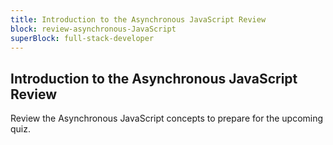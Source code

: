 ```yaml
---
title: Introduction to the Asynchronous JavaScript Review
block: review-asynchronous-JavaScript
superBlock: full-stack-developer
---
```


## Introduction to the Asynchronous JavaScript Review

Review the Asynchronous JavaScript concepts to prepare for the upcoming quiz.
